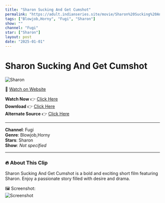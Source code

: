 ```yaml
---
title: "Sharon Sucking And Get Cumshot"
permalink: "https://adult.indianseries.site/movie/Sharon%20Sucking%20And%20Get%20Cumshot"
tags: ["Blowjob,Horny", "Fugi", "Sharon"]
show: ""
channel: "Fugi"
star: ["Sharon"]
layout: post
date: "2025-01-01"
---
```


# Sharon Sucking And Get Cumshot

![Sharon](https://shorts.desisins.com/wp-content/uploads/2023/10/BJ.jpg)

🔗 [Watch on Website](https://adult.indianseries.site/movie/Sharon%20Sucking%20And%20Get%20Cumshot)

**Watch Now** 👉 [Click Here](https://adult.indianseries.site/movie/Sharon%20Sucking%20And%20Get%20Cumshot)  
**Download** 👉 [Click Here](https://adult.indianseries.site/movie/Sharon%20Sucking%20And%20Get%20Cumshot)  
**Alternate Source** 👉 [Click Here](https://adult.indianseries.site/movie/Sharon%20Sucking%20And%20Get%20Cumshot)

---

**Channel**: Fugi  
**Genre**: Blowjob,Horny  
**Stars**: Sharon  
**Show**: *Not specified*

---

### 🔥 About This Clip

Sharon Sucking And Get Cumshot is a bold and exciting short film featuring Sharon. Enjoy a passionate story filled with desire and drama.
 
🖼️ Screenshot:  
![Screenshot](https://shorts.desisins.com/wp-content/uploads/2023/10/BJ.jpg)
